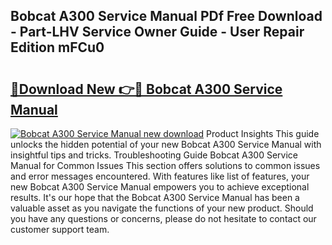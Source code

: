 ## Bobcat A300 Service Manual PDf Free Download - Part-LHV Service Owner Guide - User Repair Edition mFCu0

# <h2><a href="http://bc418.oget.top/?id=Bobcat+A300+Service+Manual">🔗Download New 👉🔴 Bobcat A300 Service Manual</a></h2>

[![Bobcat A300 Service Manual new download](https://i.imgur.com/5g1atiW.png)](http://bc418.oget.top/?id=Bobcat+A300+Service+Manual)
Product Insights This guide unlocks the hidden potential of your new Bobcat A300 Service Manual with insightful tips and tricks. Troubleshooting Guide Bobcat A300 Service Manual for Common Issues This section offers solutions to common issues and error messages encountered. With features like list of features, your new Bobcat A300 Service Manual empowers you to achieve exceptional results. It's our hope that the Bobcat A300 Service Manual has been a valuable asset as you navigate the functions of your new product. Should you have any questions or concerns, please do not hesitate to contact our customer support team.
